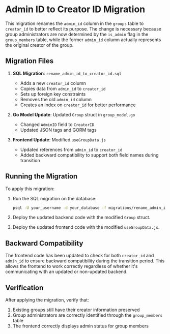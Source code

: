 # Admin ID to Creator ID Migration

This migration renames the `admin_id` column in the `groups` table to `creator_id` to better reflect its purpose. The change is necessary because group administrators are now determined by the `is_admin` flag in the `group_members` table, while the former `admin_id` column actually represents the original creator of the group.

## Migration Files

1. **SQL Migration**: `rename_admin_id_to_creator_id.sql`
   - Adds a new `creator_id` column
   - Copies data from `admin_id` to `creator_id`
   - Sets up foreign key constraints
   - Removes the old `admin_id` column
   - Creates an index on `creator_id` for better performance

2. **Go Model Update**: Updated `Group` struct in `group_model.go`
   - Changed `AdminID` field to `CreatorID`
   - Updated JSON tags and GORM tags

3. **Frontend Update**: Modified `useGroupData.js`
   - Updated references from `admin_id` to `creator_id`
   - Added backward compatibility to support both field names during transition

## Running the Migration

To apply this migration:

1. Run the SQL migration on the database:
   ```bash
   psql -U your_username -d your_database -f migrations/rename_admin_id_to_creator_id.sql
   ```

2. Deploy the updated backend code with the modified `Group` struct.

3. Deploy the updated frontend code with the modified `useGroupData.js`.

## Backward Compatibility

The frontend code has been updated to check for both `creator_id` and `admin_id` to ensure backward compatibility during the transition period. This allows the frontend to work correctly regardless of whether it's communicating with an updated or non-updated backend.

## Verification

After applying the migration, verify that:

1. Existing groups still have their creator information preserved
2. Group administrators are correctly identified through the `group_members` table
3. The frontend correctly displays admin status for group members 